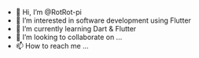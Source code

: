 - 👋 Hi, I’m @RotRot-pi 
- 👀 I’m interested in software development using Flutter
- 🌱 I’m currently learning Dart & Flutter
- 💞️ I’m looking to collaborate on ...
- 📫 How to reach me ...

<!---
RotRot-pi/RotRot-pi is a ✨ special ✨ repository because its `README.md` (this file) appears on your GitHub profile.
You can click the Preview link to take a look at your changes.
--->
